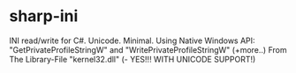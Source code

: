 # sharp-ini
INI read/write for C#. Unicode. Minimal. Using Native Windows API: "GetPrivateProfileStringW" and "WritePrivateProfileStringW" (+more..) From The Library-File "kernel32.dll" (- YES!!! WITH UNICODE SUPPORT!)
